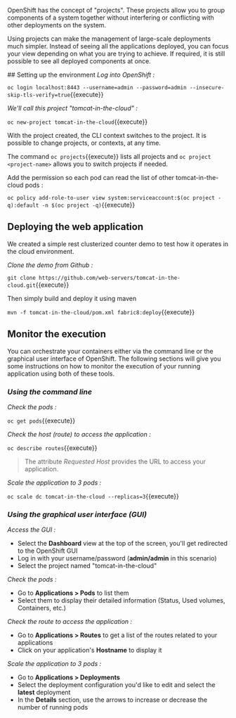 OpenShift has the concept of "projects". These projects allow you to group components of a system together without interfering or conflicting with other deployments on the system.

Using projects can make the management of large-scale deployments much simpler. Instead of seeing all the applications deployed, you can focus your view depending on what you are trying to achieve. If required, it is still possible to see all deployed components at once.

## Setting up the environment
*Log into OpenShift :*

`oc login localhost:8443 --username=admin --password=admin --insecure-skip-tls-verify=true`{{execute}}

*We'll call this project "tomcat-in-the-cloud" :*

`oc new-project tomcat-in-the-cloud`{{execute}}

With the project created, the CLI context switches to the project. It is possible to change projects, or contexts, at any time.

The command `oc projects`{{execute}} lists all projects and `oc project <project-name>` allows you to switch projects if needed.

Add the permission so each pod can read the list of other tomcat-in-the-cloud pods :

`oc policy add-role-to-user view system:serviceaccount:$(oc project -q):default -n $(oc project -q)`{{execute}}

## Deploying the web application
We created a simple rest clusterized counter demo to test how it operates in the cloud environment.

*Clone the demo from Github :*

`git clone https://github.com/web-servers/tomcat-in-the-cloud.git`{{execute}}

Then simply build and deploy it using maven

`mvn -f tomcat-in-the-cloud/pom.xml fabric8:deploy`{{execute}}

## Monitor the execution
You can orchestrate your containers either via the command line or the graphical user interface
of OpenShift. The following sections will give you some instructions on how to monitor the execution
of your running application using both of these tools.

### *Using the command line*
*Check the pods :*

`oc get pods`{{execute}}

*Check the host (route) to access the application :*

`oc describe routes`{{execute}}

> The attribute *Requested Host* provides the URL to access your application.

*Scale the application to 3 pods :*

`oc scale dc tomcat-in-the-cloud --replicas=3`{{execute}}

### *Using the graphical user interface (GUI)*
*Access the GUI :*
- Select the **Dashboard** view at the top of the screen, you'll get redirected to the OpenShift GUI
- Log in with your username/password (**admin/admin** in this scenario)
- Select the project named "tomcat-in-the-cloud"

*Check the pods :*
- Go to **Applications > Pods** to list them
- Select them to display their detailed information (Status, Used volumes, Containers, etc.)

*Check the route to access the application :*
- Go to **Applications > Routes** to get a list of the routes related to your applications
- Click on your application's **Hostname** to display it

*Scale the application to 3 pods :*
- Go to **Applications > Deployments**
- Select the deployment configuration you'd like to edit and select the **latest** deployment
- In the **Details** section, use the arrows to increase or decrease the number of running pods
